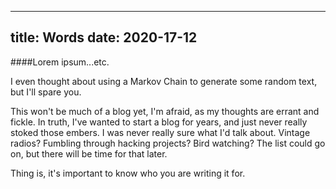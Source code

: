   ---
  title: Words
  date: 2020-17-12
  ---
  
  ####Lorem ipsum...etc. 
  
  I even thought about using a Markov Chain to generate some random text, but I'll spare you. 
  
  This won't be much of a blog yet, I'm afraid, as my thoughts are errant and fickle. In truth, I've wanted to start a blog for years, and just never really stoked those embers. I was never really sure what I'd talk about. Vintage radios? Fumbling through hacking projects? Bird watching? The list could go on, but there will be time for that later. 
  
  Thing is, it's important to know who you are writing it for. 
